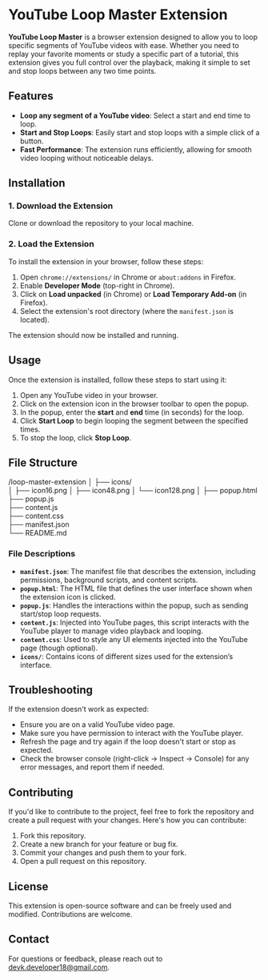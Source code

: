 # YouTube Loop Master Extension

**YouTube Loop Master** is a browser extension designed to allow you to loop specific segments of YouTube videos with ease. Whether you need to replay your favorite moments or study a specific part of a tutorial, this extension gives you full control over the playback, making it simple to set and stop loops between any two time points.

## Features

- **Loop any segment of a YouTube video**: Select a start and end time to loop.
- **Start and Stop Loops**: Easily start and stop loops with a simple click of a button.
- **Fast Performance**: The extension runs efficiently, allowing for smooth video looping without noticeable delays.

## Installation

### 1. Download the Extension
Clone or download the repository to your local machine.

### 2. Load the Extension
To install the extension in your browser, follow these steps:

1. Open `chrome://extensions/` in Chrome or `about:addons` in Firefox.
2. Enable **Developer Mode** (top-right in Chrome).
3. Click on **Load unpacked** (in Chrome) or **Load Temporary Add-on** (in Firefox).
4. Select the extension's root directory (where the `manifest.json` is located).

The extension should now be installed and running.

## Usage

Once the extension is installed, follow these steps to start using it:

1. Open any YouTube video in your browser.
2. Click on the extension icon in the browser toolbar to open the popup.
3. In the popup, enter the **start** and **end** time (in seconds) for the loop.
4. Click **Start Loop** to begin looping the segment between the specified times.
5. To stop the loop, click **Stop Loop**.

## File Structure
/loop-master-extension
│
├── icons/                  
│   ├── icon16.png
│   ├── icon48.png
│   └── icon128.png
│
├── popup.html              
├── popup.js                
├── content.js              
├── content.css             
├── manifest.json           
└── README.md



### File Descriptions

- **`manifest.json`**: The manifest file that describes the extension, including permissions, background scripts, and content scripts.
- **`popup.html`**: The HTML file that defines the user interface shown when the extension icon is clicked.
- **`popup.js`**: Handles the interactions within the popup, such as sending start/stop loop requests.
- **`content.js`**: Injected into YouTube pages, this script interacts with the YouTube player to manage video playback and looping.
- **`content.css`**: Used to style any UI elements injected into the YouTube page (though optional).
- **`icons/`**: Contains icons of different sizes used for the extension’s interface.


## Troubleshooting

If the extension doesn't work as expected:

- Ensure you are on a valid YouTube video page.
- Make sure you have permission to interact with the YouTube player.
- Refresh the page and try again if the loop doesn't start or stop as expected.
- Check the browser console (right-click → Inspect → Console) for any error messages, and report them if needed.

## Contributing

If you'd like to contribute to the project, feel free to fork the repository and create a pull request with your changes. Here's how you can contribute:

1. Fork this repository.
2. Create a new branch for your feature or bug fix.
3. Commit your changes and push them to your fork.
4. Open a pull request on this repository.

## License

This extension is open-source software and can be freely used and modified. Contributions are welcome.

## Contact

For questions or feedback, please reach out to devk.developer18@gmail.com.

